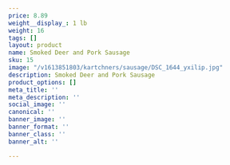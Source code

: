```yaml
---
price: 8.89
weight__display_: 1 lb
weight: 16
tags: []
layout: product
name: Smoked Deer and Pork Sausage
sku: 15
image: "/v1613851803/kartchners/sausage/DSC_1644_yxilip.jpg"
description: Smoked Deer and Pork Sausage
product_options: []
meta_title: ''
meta_description: ''
social_image: ''
canonical: ''
banner_image: ''
banner_format: ''
banner_class: ''
banner_alt: ''

---
```

